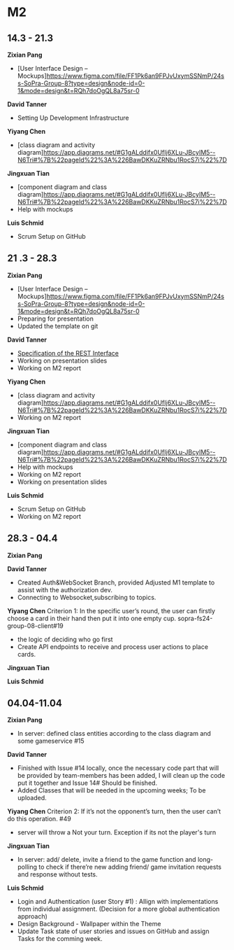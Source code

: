 # M2

## 14.3 - 21.3

**Zixian Pang**
- [User Interface Design – Mockups]https://www.figma.com/file/FF1Pk6an9FPJvUxymSSNmP/24ss-SoPra-Group-8?type=design&node-id=0-1&mode=design&t=RQh7doOgQL8a75sr-0
  
**David Tanner**
- Setting Up Development Infrastructure
  
**Yiyang Chen**
- [class diagram and activity diagram]https://app.diagrams.net/#G1gALddifx0UfIj6XLu-JBcyIM5--N6Tri#%7B%22pageId%22%3A%226BawDKKuZRNbu1RocS7i%22%7D

**Jingxuan Tian**
- [component diagram and class diagram]https://app.diagrams.net/#G1gALddifx0UfIj6XLu-JBcyIM5--N6Tri#%7B%22pageId%22%3A%226BawDKKuZRNbu1RocS7i%22%7D
- Help with mockups
  
**Luis Schmid**
- Scrum Setup on GitHub

## 21  .3 - 28.3

**Zixian Pang**
- [User Interface Design – Mockups]https://www.figma.com/file/FF1Pk6an9FPJvUxymSSNmP/24ss-SoPra-Group-8?type=design&node-id=0-1&mode=design&t=RQh7doOgQL8a75sr-0
- Preparing for presentation
- Updated the template on git 

**David Tanner**
- [Specification of the REST Interface](https://www.overleaf.com/project/65f86f310473f440735cccca)
- Working on presentation slides
- Working on M2 report


**Yiyang Chen**
- [class diagram and activity diagram]https://app.diagrams.net/#G1gALddifx0UfIj6XLu-JBcyIM5--N6Tri#%7B%22pageId%22%3A%226BawDKKuZRNbu1RocS7i%22%7D
- Working on M2 report

**Jingxuan Tian**
- [component diagram and class diagram]https://app.diagrams.net/#G1gALddifx0UfIj6XLu-JBcyIM5--N6Tri#%7B%22pageId%22%3A%226BawDKKuZRNbu1RocS7i%22%7D
- Help with mockups
- Working on M2 report
- Working on presentation slides

**Luis Schmid**
- Scrum Setup on GitHub
- Working on M2 report

## 28.3 - 04.4

**Zixian Pang**

**David Tanner**
- Created Auth&WebSocket Branch, provided Adjusted M1 template to assist with the authorization dev.
- Connecting  to Websocket,subscribing to topics.

**Yiyang Chen**
Criterion 1: In the specific user’s round, the user can firstly choose a card in their hand then put it into one empty cup. sopra-fs24-group-08-client#19
- the logic of deciding who go first
- Create API endpoints to receive and process user actions to place cards.

**Jingxuan Tian**

**Luis Schmid**

## 04.04-11.04

**Zixian Pang**
- In server: defined class entities according to the class diagram and some gameservice  #15

**David Tanner**
- Finished with Issue #14 locally, once the necessary code part that will be provided by team-members has been added, I will clean up the code put it together and Issue 14# Should be finished.
- Added Classes that will be needed in the upcoming weeks; To be uploaded.

**Yiyang Chen**
Criterion 2: If it’s not the opponent’s turn, then the user can’t do this operation. #49
- server will throw a Not your turn. Exception if its not the player's turn

**Jingxuan Tian**
- In server: add/ delete, invite a friend to the game function and long-polling to check if there’re new adding friend/ game invitation requests and response without tests.

**Luis Schmid**
- Login and Authentication (user Story #1) : Allign with implementations from individual assignment. (Decision for a more global authentication approach)
- Design Background - Wallpaper within the Theme
- Update Task state of user stories and issues on GitHub and assign Tasks for the comming week.


